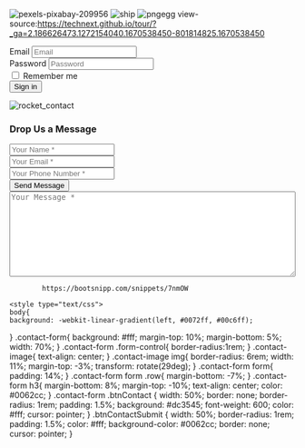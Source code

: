 ![pexels-pixabay-209956](https://user-images.githubusercontent.com/75130312/205675229-00ce6fa3-3478-474b-a39a-11ee81885ee9.jpg)
![ship](https://user-images.githubusercontent.com/75130312/206386722-593a7180-bec4-4f3d-b41c-3b3726a6c706.png)
![pngegg](https://user-images.githubusercontent.com/75130312/206395228-c49b2f15-887f-4236-8118-2bdce01cfdc9.png)
view-source:https://technext.github.io/tour/?_ga=2.186626473.1272154040.1670538450-801814825.1670538450
<form>
    <div class="form-group">
        <label for="inputEmail">Email</label>
        <input type="email" class="form-control" id="inputEmail" placeholder="Email">
    </div>
    <div class="form-group">
        <label for="inputPassword">Password</label>
        <input type="password" class="form-control" id="inputPassword" placeholder="Password">
    </div>
    <div class="form-group">
        <label class="form-check-label"><input type="checkbox"> Remember me</label>
    </div>
    <button type="submit" class="btn btn-primary">Sign in</button>
</form>


 <div class="container contact-form">
            <div class="contact-image">
                <img src="https://image.ibb.co/kUagtU/rocket_contact.png" alt="rocket_contact"/>
            </div>
            <form method="post">
                <h3>Drop Us a Message</h3>
               <div class="row">
                    <div class="col-md-6">
                        <div class="form-group">
                            <input type="text" name="txtName" class="form-control" placeholder="Your Name *" value="" />
                        </div>
                        <div class="form-group">
                            <input type="text" name="txtEmail" class="form-control" placeholder="Your Email *" value="" />
                        </div>
                        <div class="form-group">
                            <input type="text" name="txtPhone" class="form-control" placeholder="Your Phone Number *" value="" />
                        </div>
                        <div class="form-group">
                            <input type="submit" name="btnSubmit" class="btnContact" value="Send Message" />
                        </div>
                    </div>
                    <div class="col-md-6">
                        <div class="form-group">
                            <textarea name="txtMsg" class="form-control" placeholder="Your Message *" style="width: 100%; height: 150px;"></textarea>
                        </div>
                    </div>
                </div>
            </form>
            
            https://bootsnipp.com/snippets/7nmOW
    
    <style type="text/css">
    body{
    background: -webkit-linear-gradient(left, #0072ff, #00c6ff);
}
.contact-form{
    background: #fff;
    margin-top: 10%;
    margin-bottom: 5%;
    width: 70%;
}
.contact-form .form-control{
    border-radius:1rem;
}
.contact-image{
    text-align: center;
}
.contact-image img{
    border-radius: 6rem;
    width: 11%;
    margin-top: -3%;
    transform: rotate(29deg);
}
.contact-form form{
    padding: 14%;
}
.contact-form form .row{
    margin-bottom: -7%;
}
.contact-form h3{
    margin-bottom: 8%;
    margin-top: -10%;
    text-align: center;
    color: #0062cc;
}
.contact-form .btnContact {
    width: 50%;
    border: none;
    border-radius: 1rem;
    padding: 1.5%;
    background: #dc3545;
    font-weight: 600;
    color: #fff;
    cursor: pointer;
}
.btnContactSubmit
{
    width: 50%;
    border-radius: 1rem;
    padding: 1.5%;
    color: #fff;
    background-color: #0062cc;
    border: none;
    cursor: pointer;
}    </style>
